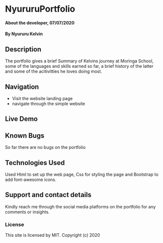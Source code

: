 # NyururuPortfolio
#### About the developer, 07/07/2020
#### By Nyururu Kelvin
## Description
The portfolio gives a brief Summary of Kelvins journey at Moringa School, some of the languages and skills earned so far, a brief history of the latter and some of the acitivitties he loves doing most.
## Navigation
* Visit the website landing page
* navigate through the simple website
## Live Demo
## Known Bugs
So far there are no bugs on the portfolio
## Technologies Used
Used Html to set up the web page, Css for styling the page and Bootstrap to add font-awesome icons.
## Support and contact details
Kindly reach me through the social media platforms on the portfolio for any comments or insights.
### License
This site is licensed by MIT.
Copyright (c) 2020
